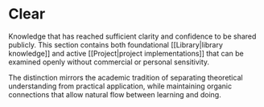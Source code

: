 # Clear

Knowledge that has reached sufficient clarity and confidence to be shared publicly. This section contains both foundational [[Library|library knowledge]] and active [[Project|project implementations]] that can be examined openly without commercial or personal sensitivity.

The distinction mirrors the academic tradition of separating theoretical understanding from practical application, while maintaining organic connections that allow natural flow between learning and doing.
